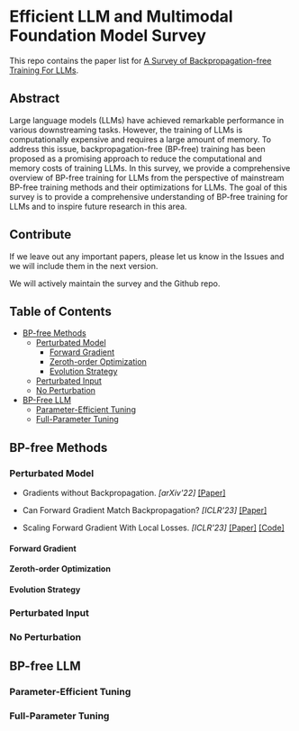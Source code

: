 # Efficient LLM and Multimodal Foundation Model Survey

This repo contains the paper list for [A Survey of Backpropagation-free Training For LLMs](./main-survey-fwd.pdf).

## Abstract

Large language models (LLMs) have achieved remarkable performance in various downstreaming tasks. 
However, the training of LLMs is computationally expensive and requires a large amount of memory. 
To address this issue, backpropagation-free (BP-free) training  has been proposed as a promising approach to reduce the computational and memory costs of training LLMs. 
In this survey, we provide a comprehensive overview of BP-free training for LLMs from the perspective of mainstream BP-free training methods and their optimizations for LLMs.
The goal of this survey is to provide a comprehensive understanding of BP-free training for LLMs and to inspire future research in this area.

<!-- ## Citation

```
@article{xu2024a,
    title = {A Survey of Resource-efficient LLM and Multimodal Foundation Models},
    author = {Xu, Mengwei and Yin, Wangsong and Cai, Dongqi and Yi, Rongjie
    and Xu, Daliang and Wang, Qipeng and Wu, Bingyang and Zhao, Yihao and Yang, Chen
    and Wang, Shihe and Zhang, Qiyang and Lu, Zhenyan and Zhang, Li and Wang, Shangguang
    and Li, Yuanchun, and Liu Yunxin and Jin, Xin and Liu, Xuanzhe},
    journal={arXiv preprint arXiv:2401.08092},
    year = {2024}
}
``` -->

## Contribute

If we leave out any important papers, please let us know in the Issues and we will include them in the next version.

We will actively maintain the survey and the Github repo.

## Table of Contents

- [BP-free Methods](#bp-free-methods)
    - [Perturbated Model](#perturbated-model)
        - [Forward Gradient](#forward-gradient)
        - [Zeroth-order Optimization](#zeroth-order-optimization)
        - [Evolution Strategy](#evolution-strategy)
    - [Perturbated Input](#perturbated-input)
    - [No Perturbation](#no-perturbation)
- [BP-Free LLM](#bp-free-llm)
    - [Parameter-Efficient Tuning](#parameter-efficient-tuning)
    - [Full-Parameter Tuning](#full-parameter-tuning)


## BP-free Methods

### Perturbated Model

- Gradients without Backpropagation. *[arXiv'22]* [[Paper]](https://arxiv.org/abs/2202.08587)

- Can Forward Gradient Match  Backpropagation? *[ICLR'23]* [[Paper]](https://arxiv.org/abs/2306.06968) 

- Scaling Forward Gradient With Local Losses. *[ICLR'23]* [[Paper]](https://arxiv.org/abs/2210.03310) [[Code]](https://github.com/google-research/google-research/tree/master/local_forward_gradient)

#### Forward Gradient

#### Zeroth-order Optimization

#### Evolution Strategy

### Perturbated Input

### No Perturbation

## BP-free LLM

### Parameter-Efficient Tuning

### Full-Parameter Tuning
